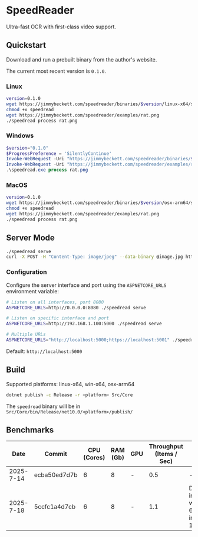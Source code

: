 # SpeedReader

Ultra-fast OCR with first-class video support.

## Quickstart

Download and run a prebuilt binary from the author's website.

The current most recent version is `0.1.0`.

### Linux
```bash
version=0.1.0
wget https://jimmybeckett.com/speedreader/binaries/$version/linux-x64/speedread
chmod +x speedread
wget https://jimmybeckett.com/speedreader/examples/rat.png
./speedread process rat.png
```

### Windows
```powershell
$version="0.1.0"
$ProgressPreference = 'SilentlyContinue'
Invoke-WebRequest -Uri "https://jimmybeckett.com/speedreader/binaries/$version/win-x64/speedread.exe" -OutFile speedread.exe
Invoke-WebRequest -Uri "https://jimmybeckett.com/speedreader/examples/rat.png" -OutFile rat.png
.\speedread.exe process rat.png
```

### MacOS
```bash
version=0.1.0
wget https://jimmybeckett.com/speedreader/binaries/$version/osx-arm64/speedread
chmod +x speedread
wget https://jimmybeckett.com/speedreader/examples/rat.png
./speedread process rat.png
```

## Server Mode

```bash
./speedread serve
curl -X POST -H "Content-Type: image/jpeg" --data-binary @image.jpg http://localhost:5000/api/ocr
```

### Configuration

Configure the server interface and port using the `ASPNETCORE_URLS` environment variable:

```bash
# Listen on all interfaces, port 8080
ASPNETCORE_URLS=http://0.0.0.0:8080 ./speedread serve

# Listen on specific interface and port
ASPNETCORE_URLS=http://192.168.1.100:5000 ./speedread serve

# Multiple URLs
ASPNETCORE_URLS="http://localhost:5000;https://localhost:5001" ./speedread serve
```

Default: `http://localhost:5000`

## Build

Supported platforms: linux-x64, win-x64, osx-arm64
```bash
dotnet publish -c Release -r <platform> Src/Core
```
The `speedread` binary will be in `Src/Core/bin/Release/net10.0/<platform>/publish/`

## Benchmarks

| Date      | Commit | CPU (Cores) | RAM (Gb) | GPU | Throughput (Items / Sec) | Notes |
|-----------|--------|-------------|----------| --- |--------------------------| ----- |
| 2025-7-14 | ecba50ed7d7b | 6           | 8        | - | 0.5 | - |
| 2025-7-18 | 5ccfc1a4d7cb | 6 | 8 | - | 1.1 | DBNet inference w/ size 640x640 instead of 1344x736 |


